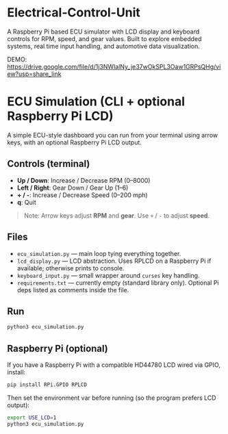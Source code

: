 # Electrical-Control-Unit
A Raspberry Pi based ECU simulator with LCD display and keyboard controls for RPM, speed, and gear values. Built to explore embedded systems, real time input handling, and automotive data visualization.

DEMO: https://drive.google.com/file/d/1j3NWIalNy_je37wOkSPL3Oaw1GRPsQHg/view?usp=share_link

# ECU Simulation (CLI + optional Raspberry Pi LCD)

A simple ECU-style dashboard you can run from your terminal using arrow keys,
with an optional Raspberry Pi LCD output.

## Controls (terminal)
- **Up / Down**: Increase / Decrease RPM (0–8000)
- **Left / Right**: Gear Down / Gear Up (1–6)
- **+ / -**: Increase / Decrease Speed (0–200 mph)
- **q**: Quit

> Note: Arrow keys adjust **RPM** and **gear**. Use `+` / `-` to adjust **speed**.

## Files
- `ecu_simulation.py` — main loop tying everything together.
- `lcd_display.py` — LCD abstraction. Uses RPLCD on a Raspberry Pi if available; otherwise prints to console.
- `keyboard_input.py` — small wrapper around `curses` key handling.
- `requirements.txt` — currently empty (standard library only). Optional Pi deps listed as comments inside the file.

## Run
```bash
python3 ecu_simulation.py
```

## Raspberry Pi (optional)
If you have a Raspberry Pi with a compatible HD44780 LCD wired via GPIO, install:
```bash
pip install RPi.GPIO RPLCD
```
Then set the environment var before running (so the program prefers LCD output):
```bash
export USE_LCD=1
python3 ecu_simulation.py
```

